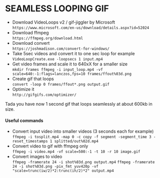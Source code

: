 SEAMLESS LOOPING GIF
====================

- Download VideoLoops v2 / gif-jiggler by Microsoft<br>
`https://www.microsoft.com/en-us/download/details.aspx?id=52024`
- Download ffmpeg<br>
`https://ffmpeg.org/download.html`
- Download convert<br>
`https://joshmadison.com/convert-for-windows/`
- Take 5sec videos and convert it to one sec loop for example<br>
`VideoLoopCreate.exe -loopsecs 1 input.mp4`
- Get video frames and scale it to 640xX for a smaller size<br>
`mkdir frames
ffmpeg -i input_loop.mp4 -vf scale=640:-1:flags=lanczos,fps=10 frames/ffout%03d.png`
- Create gif that loops<br>
`convert -loop 0 frames/ffout*.png output.gif`
- Optimize it<br>
`http://gifgifs.com/optimizer/`

Tada you have now 1 second gif that loops seamlessly at about 600kb in size.


#### Useful commands
- Convert input video into smaller videos (3 seconds each for example)<br>
`ffmpeg -i tosplit.mp4 -map 0 -c copy -f segment -segment_time 3 -reset_timestamps 1 splitted/out%02d.mp4`
- Convert video to gif with ffmpeg only<br>
`ffmpeg -i video.mp4 -vf scale=500:-1 -t 10 -r 10 image.gif`
- Convert images to video<br>
`ffmpeg -framerate 24 -i shot%03d.png output.mp4`
`ffmpeg -framerate 24 -i shot%03d.png -pix_fmt yuv420p -vf "scale=trunc(iw/2)*2:trunc(ih/2)*2" output.mp4`
